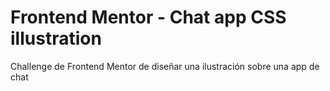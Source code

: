 # Frontend Mentor - Chat app CSS illustration

Challenge de Frontend Mentor de diseñar una ilustración sobre una app de chat